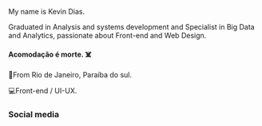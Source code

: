 My name is Kevin Dias.

Graduated in Analysis and systems development and Specialist in Big Data and Analytics, passionate about Front-end and Web Design.

####  Acomodação é morte. ☠️

📍From Rio de Janeiro, Paraíba do sul.

💻Front-end / UI-UX.


### Social media
